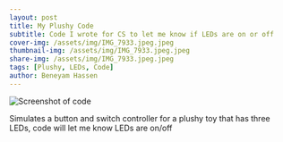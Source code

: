 ```yaml
---
layout: post
title: My Plushy Code
subtitle: Code I wrote for CS to let me know if LEDs are on or off
cover-img: /assets/img/IMG_7933.jpeg.jpeg
thumbnail-img: /assets/img/IMG_7933.jpeg.jpeg
share-img: /assets/img/IMG_7933.jpeg.jpeg
tags: [Plushy, LEDs, Code]
author: Beneyam Hassen
---
```

![Screenshot of code](https://beneyam-hassen.github.io/assets/img/IMG_7933.jpeg)

Simulates a button and switch controller for a plushy toy that has three LEDs, code will let me know LEDs are on/off

